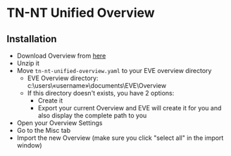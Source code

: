# TN-NT Unified Overview

## Installation
- Download Overview from [here](https://github.com/terra-nanotech/tn-nt-unified-overview/archive/master.zip)
- Unzip it
- Move ``tn-nt-unified-overview.yaml`` to your EVE overview directory
    - EVE Overview directory: c:\users\«username»\documents\EVE\Overview
    - If this directory doesn't exists, you have 2 options:
        - Create it
        - Export your current Overview and EVE will create it for you and also display the complete path to you
- Open your Overview Settings
- Go to the Misc tab
- Import the new Overview (make sure you click "select all" in the import window)
